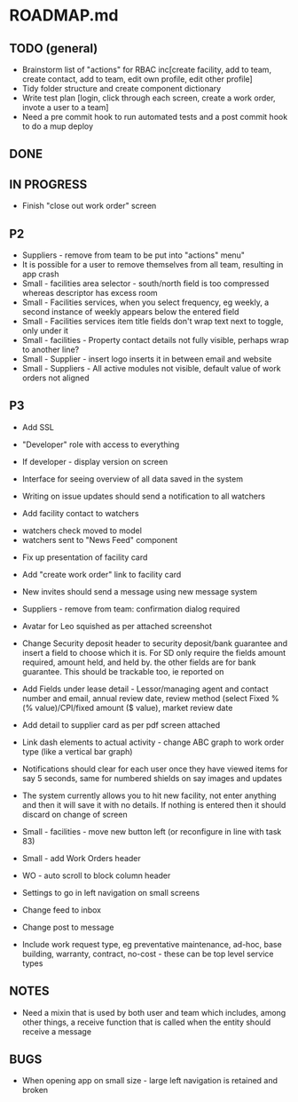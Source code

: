 ROADMAP.md
==========

TODO (general)
--------------
* Brainstorm list of "actions" for RBAC inc[create facility, add to team, create contact, add to team, edit own profile, edit other profile]
* Tidy folder structure and create component dictionary 
* Write test plan [login, click through each screen, create a work order, invote a user to a team]
* Need a pre commit hook to run automated tests and a post commit hook to do a mup deploy

DONE
----

IN PROGRESS
-----------
* Finish "close out work order" screen

P2
--
* Suppliers - remove from team to be put into "actions" menu"
* It is possible for a user to remove themselves from all team, resulting in app crash
* Small - facilities area selector - south/north field is too compressed whereas descriptor has excess room
* Small - Facilities services, when you select frequency, eg weekly, a second instance of weekly appears below the entered field
* Small - Facilities services item title fields don't wrap text next to toggle, only under it
* Small - facilities - Property contact details not fully visible, perhaps wrap to another line?
* Small - Supplier - insert logo inserts it in between email and website
* Small - Suppliers - All active modules not visible, default value of work orders not aligned

P3
--
* Add SSL

* "Developer" role with access to everything
* If developer - display version on screen
* Interface for seeing overview of all data saved in the system

* Writing on issue updates should send a notification to all watchers
* Add facility contact to watchers
- watchers check moved to model
- watchers sent to "News Feed" component

* Fix up presentation of facility card
* Add "create work order" link to facility card

* New invites should send a message using new message system
* Suppliers - remove from team: confirmation dialog required
* Avatar for Leo squished as per attached screenshot
* Change Security deposit header to security deposit/bank guarantee and insert a field to choose which it is. For SD only require the fields amount required, amount held, and held by. the other fields are for bank guarantee. This should be trackable too, ie reported on
* Add Fields under lease detail - Lessor/managing agent and contact number and email, annual review date, review method (select Fixed %(% value)/CPI/fixed amount ($ value), market review date
* Add detail to supplier card as per pdf screen attached
* Link dash elements to actual activity - change ABC graph to work order type (like a vertical bar graph)
* Notifications should clear for each user once they have viewed items for say 5 seconds, same for numbered shields on say images and updates
* The system currently allows you to hit new facility, not enter anything and then it will save it with no details. If nothing is entered then it should discard on change of screen
* Small - facilities - move new button left (or reconfigure in line with task 83) 
* Small - add Work Orders header
* WO - auto scroll to block column header
* Settings to go in left navigation on small screens
* Change feed to inbox
* Change post to message
* Include work request type, eg preventative maintenance, ad-hoc, base building, warranty, contract, no-cost - these can be top level service types

NOTES
-----
* Need a mixin that is used by both user and team which includes, among other things, a receive function that is called when the entity should receive a message

BUGS
----
* When opening app on small size - large left navigation is retained and broken
